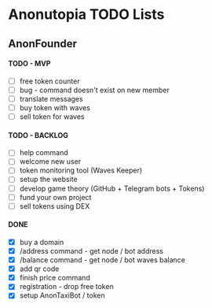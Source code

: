 # Anonutopia TODO Lists

## AnonFounder

#### TODO - MVP

- [ ] free token counter
- [ ] bug - command doesn't exist on new member
- [ ] translate messages
- [ ] buy token with waves
- [ ] sell token for waves

#### TODO - BACKLOG

- [ ] help command
- [ ] welcome new user
- [ ] token monitoring tool (Waves Keeper)
- [ ] setup the website
- [ ] develop game theory (GitHub + Telegram bots + Tokens)
- [ ] fund your own project
- [ ] sell tokens using DEX

#### DONE

- [x] buy a domain
- [x] /address command - get node / bot address
- [x] /balance command - get node / bot waves balance
- [x] add qr code
- [x] finish price command
- [x] registration - drop free token
- [x] setup AnonTaxiBot / token
